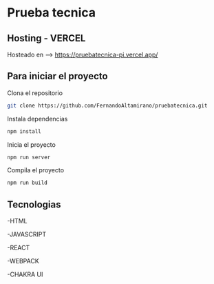 # Prueba tecnica
## Hosting - VERCEL
Hosteado en --> https://pruebatecnica-pi.vercel.app/

## Para iniciar el proyecto

Clona el repositorio 
```sh
git clone https://github.com/FernandoAltamirano/pruebatecnica.git
```
Instala dependencias
```sh
npm install
```
Inicia el proyecto
```sh
npm run server
```
Compila el proyecto
```sh
npm run build
```
## Tecnologias

-HTML

-JAVASCRIPT

-REACT

-WEBPACK

-CHAKRA UI


